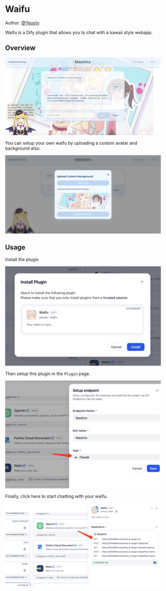 # Waifu

Author: [@Yeuoly](https://github.com/Yeuoly)

Waifu is a Dify plugin that allows you to chat with a kawaii style webapp.

## Overview

![Overview](./_assets/chat.png)

You can setup your own waifu by uploading a custom avatar and background also.

![Setup](./_assets/upload.png)

## Usage

Install the plugin 

![Install](./_assets/install.png)

Then setup this plugin in the `Plugin` page.

![Setup](./_assets/setup1.png)

Finally, click here to start chatting with your waifu.

![Chat](./_assets/setup.png)
